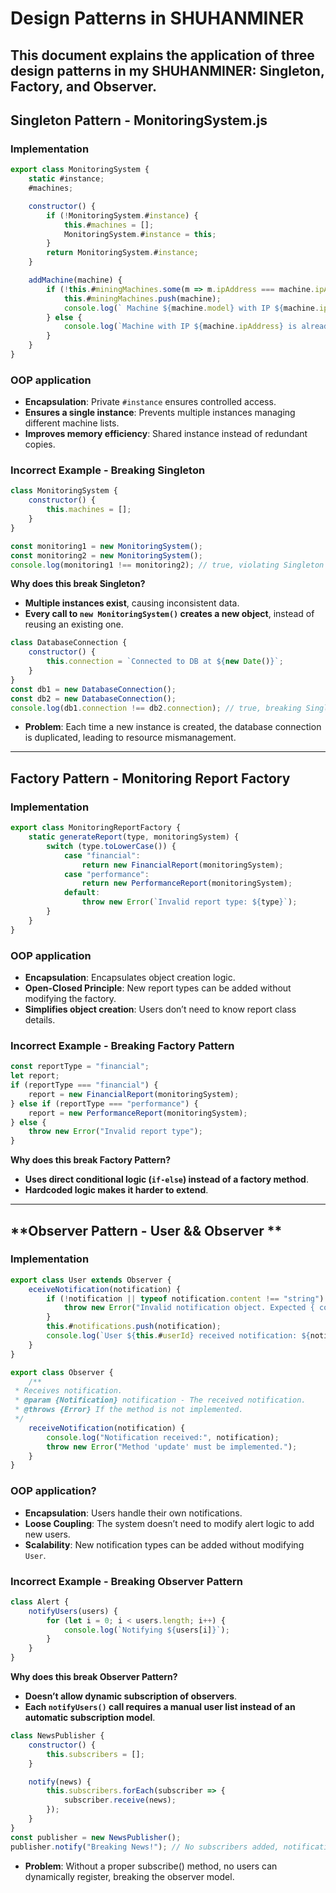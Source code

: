 # **Design Patterns in SHUHANMINER**

This document explains the application of three design patterns in my SHUHANMINER: **Singleton, Factory, and Observer**. 
---

## **Singleton Pattern - MonitoringSystem.js**

###  **Implementation**
```js
export class MonitoringSystem {
    static #instance;
    #machines;

    constructor() {
        if (!MonitoringSystem.#instance) {
            this.#machines = [];
            MonitoringSystem.#instance = this;
        }
        return MonitoringSystem.#instance;
    }

    addMachine(machine) {
        if (!this.#miningMachines.some(m => m.ipAddress === machine.ipAddress)) {
            this.#miningMachines.push(machine);
            console.log(` Machine ${machine.model} with IP ${machine.ipAddress} added successfully.`);
        } else {
            console.log(`Machine with IP ${machine.ipAddress} is already in the system.`);
        }
    }
}
```

### **OOP application**
- **Encapsulation**: Private `#instance` ensures controlled access.
- **Ensures a single instance**: Prevents multiple instances managing different machine lists.
- **Improves memory efficiency**: Shared instance instead of redundant copies.

### **Incorrect Example - Breaking Singleton**
```js
class MonitoringSystem {
    constructor() {
        this.machines = [];
    }
}

const monitoring1 = new MonitoringSystem();
const monitoring2 = new MonitoringSystem();
console.log(monitoring1 !== monitoring2); // true, violating Singleton
```
**Why does this break Singleton?**
- **Multiple instances exist**, causing inconsistent data.
- **Every call to `new MonitoringSystem()` creates a new object**, instead of reusing an existing one.
```js
class DatabaseConnection {
    constructor() {
        this.connection = `Connected to DB at ${new Date()}`;
    }
}
const db1 = new DatabaseConnection();
const db2 = new DatabaseConnection();
console.log(db1.connection !== db2.connection); // true, breaking Singleton
```
- **Problem**: Each time a new instance is created, the database connection is duplicated, leading to resource mismanagement.
---

## **Factory Pattern - Monitoring Report Factory**

### **Implementation**
```js
export class MonitoringReportFactory {
    static generateReport(type, monitoringSystem) {
        switch (type.toLowerCase()) {
            case "financial":
                return new FinancialReport(monitoringSystem);
            case "performance":
                return new PerformanceReport(monitoringSystem);
            default:
                throw new Error(`Invalid report type: ${type}`);
        }
    }
}
```

### **OOP application**
- **Encapsulation**: Encapsulates object creation logic.
- **Open-Closed Principle**: New report types can be added without modifying the factory.
- **Simplifies object creation**: Users don’t need to know report class details.

### **Incorrect Example - Breaking Factory Pattern**
```js
const reportType = "financial";
let report;
if (reportType === "financial") {
    report = new FinancialReport(monitoringSystem);
} else if (reportType === "performance") {
    report = new PerformanceReport(monitoringSystem);
} else {
    throw new Error("Invalid report type");
}
```
**Why does this break Factory Pattern?**
- **Uses direct conditional logic (`if-else`) instead of a factory method**.
- **Hardcoded logic makes it harder to extend**.

---

## **Observer Pattern - User && Observer **

### **Implementation**
```js
export class User extends Observer {
    eceiveNotification(notification) {
        if (!notification || typeof notification.content !== "string") {
            throw new Error("Invalid notification object. Expected { content: string }.");
        }
        this.#notifications.push(notification);
        console.log(`User ${this.#userId} received notification: ${notification.content}`);
    }
}
```
```js
export class Observer {
    /**
 * Receives notification.
 * @param {Notification} notification - The received notification.
 * @throws {Error} If the method is not implemented.
 */
    receiveNotification(notification) {
        console.log("Notification received:", notification);
        throw new Error("Method 'update' must be implemented.");
    }
}
```

### **OOP application?**
- **Encapsulation**: Users handle their own notifications.
- **Loose Coupling**: The system doesn’t need to modify alert logic to add new users.
- **Scalability**: New notification types can be added without modifying `User`.

### **Incorrect Example - Breaking Observer Pattern**
```js
class Alert {
    notifyUsers(users) {
        for (let i = 0; i < users.length; i++) {
            console.log(`Notifying ${users[i]}`);
        }
    }
}
```
**Why does this break Observer Pattern?**
- **Doesn’t allow dynamic subscription of observers**.
- **Each `notifyUsers()` call requires a manual user list instead of an automatic subscription model**.
```js
class NewsPublisher {
    constructor() {
        this.subscribers = [];
    }

    notify(news) {
        this.subscribers.forEach(subscriber => {
            subscriber.receive(news);
        });
    }
}
const publisher = new NewsPublisher();
publisher.notify("Breaking News!"); // No subscribers added, notification fails
```
- **Problem**: Without a proper subscribe() method, no users can dynamically register, breaking the observer model.

